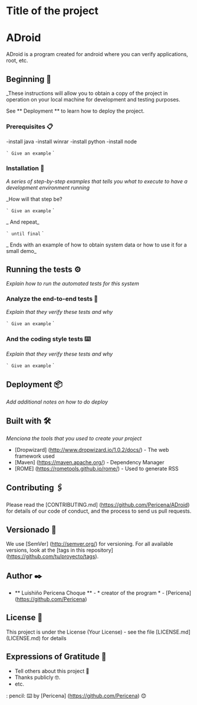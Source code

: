 
# Title of the project
# ADroid

ADroid is a program created for android where you can verify applications, root, etc.

## Beginning 🚀

_These instructions will allow you to obtain a copy of the project in operation on your local machine for development and testing purposes.

See ** Deployment ** to learn how to deploy the project.


### Prerequisites 📋
-install java
-install winrar
-install python
-install node

`` `
Give an example
`` `

### Installation 🔧

_A series of step-by-step examples that tells you what to execute to have a development environment running_

_How will that step be?

`` `
Give an example
`` `

_ And repeat_

`` `
until final
`` `

_ Ends with an example of how to obtain system data or how to use it for a small demo_

## Running the tests ⚙️

_Explain how to run the automated tests for this system_

### Analyze the end-to-end tests 🔩

_Explain that they verify these tests and why_

`` `
Give an example
`` `

### And the coding style tests ⌨️

_Explain that they verify these tests and why_

`` `
Give an example
`` `

## Deployment 📦

_Add additional notes on how to do deploy_

## Built with 🛠️

_Menciona the tools that you used to create your project_

* [Dropwizard] (http://www.dropwizard.io/1.0.2/docs/) - The web framework used
* [Maven] (https://maven.apache.org/) - Dependency Manager
* [ROME] (https://rometools.github.io/rome/) - Used to generate RSS

## Contributing 🖇️

Please read the [CONTRIBUTING.md] (https://github.com/Pericena/ADroid) for details of our code of conduct, and the process to send us pull requests.

## Versionado 📌

We use [SemVer] (http://semver.org/) for versioning. For all available versions, look at the [tags in this repository] (https://github.com/tu/proyecto/tags).

## Author ✒️
* ** Luishiño Pericena Choque ** - * creator of the program * - [Pericena] (https://github.com/Pericena)

## License 📄

This project is under the License (Your License) - see the file [LICENSE.md] (LICENSE.md) for details

## Expressions of Gratitude 🎁

* Tell others about this project 📢
* Thanks publicly 🤓.
* etc.


: pencil:
⌨️ by [Pericena] (https://github.com/Pericena) 😊
